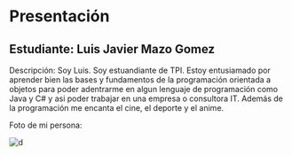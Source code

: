 # Presentación
## Estudiante: Luis Javier Mazo Gomez

Descripción: 
Soy Luis. Soy estuandiante de TPI. Estoy entusiamado por aprender bien las bases y fundamentos de la programación orientada a objetos para poder adentrarme en algun lenguaje de programación como Java y C# y asi poder trabajar en una empresa o consultora IT. Además de la programación me encanta el cine, el deporte y el anime.  

Foto de mi persona:

![d](https://imgur.com/ThKKxg1)



